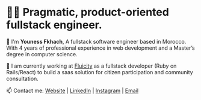 # 👨‍💻 Pragmatic, product-oriented fullstack engineer.

💬 I'm <strong>Youness Fkhach</strong>, A fullstack software engineer based in Morocco. With 4 years of professional experience in web development and a Master’s degree in computer science.

🔭 I am currently working at [Fluicity](get.flui.city/) as a fullstack developer (Ruby on Rails/React) to build a saas solution for citizen participation and community consultation.

📫 Contact me: [Website](fkhach.me) | [LinkedIn](https://www.linkedin.com/in/youness-fkhach/) | [Instagram](https://www.instagram.com/wild_cryptographer/) | [Email](youness@fkhach.me)

<!--
**YounessFkhach/YounessFkhach** is a ✨ _special_ ✨ repository because its `README.md` (this file) appears on your GitHub profile.

Here are some ideas to get you started:

- 🔭 I’m currently working on ...
- 🌱 I’m currently learning ...
- 👯 I’m looking to collaborate on ...
- 🤔 I’m looking for help with ...
- 💬 Ask me about ...
- 📫 How to reach me: ...
- 😄 Pronouns: ...
- ⚡ Fun fact: ...
-->
